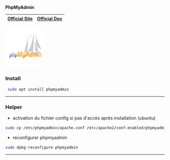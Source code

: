 **PhpMyAdmin**

| [Official Site ](https://www.phpmyadmin.net/) | [Official Doc](https://www.phpmyadmin.net/docs/) |
| :---: | :---: |

![](../logos/PhpMyAdmin-v1-128x128.png)

### Install

```bash
 sudo apt install phpmyadmin
```
***

### Helper

+ activation du fichier config si pas d'accès après installation (ubuntu)
```bash
sudo cp /etc/phpmyadmin/apache.conf /etc/apache2/conf-enabled/phpmyadmin.conf
```

+ reconfigurer phpmyadmin
```bash
sudo dpkg-reconfigure phpmyadmin
```
***